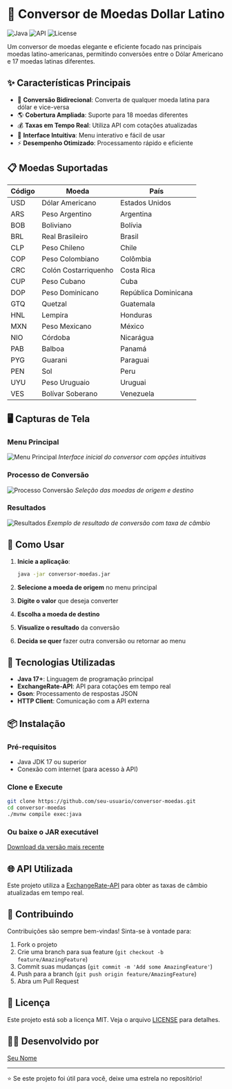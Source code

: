 # 💱 Conversor de Moedas Dollar Latino

![Java](https://img.shields.io/badge/Java-17%2B-orange?style=for-the-badge&logo=openjdk)
![API](https://img.shields.io/badge/API-ExchangeRate--API-green?style=for-the-badge)
![License](https://img.shields.io/badge/License-MIT-blue?style=for-the-badge)

Um conversor de moedas elegante e eficiente focado nas principais moedas latino-americanas, permitindo conversões entre o Dólar Americano e 17 moedas latinas diferentes.

## ✨ Características Principais

- 🔄 **Conversão Bidirecional**: Converta de qualquer moeda latina para dólar e vice-versa
- 🌎 **Cobertura Ampliada**: Suporte para 18 moedas diferentes
- 💰 **Taxas em Tempo Real**: Utiliza API com cotações atualizadas
- 🎨 **Interface Intuitiva**: Menu interativo e fácil de usar
- ⚡ **Desempenho Otimizado**: Processamento rápido e eficiente

## 📋 Moedas Suportadas

| Código | Moeda | País |
|--------|-------|------|
| USD | Dólar Americano | Estados Unidos |
| ARS | Peso Argentino | Argentina |
| BOB | Boliviano | Bolívia |
| BRL | Real Brasileiro | Brasil |
| CLP | Peso Chileno | Chile |
| COP | Peso Colombiano | Colômbia |
| CRC | Colón Costarriquenho | Costa Rica |
| CUP | Peso Cubano | Cuba |
| DOP | Peso Dominicano | República Dominicana |
| GTQ | Quetzal | Guatemala |
| HNL | Lempira | Honduras |
| MXN | Peso Mexicano | México |
| NIO | Córdoba | Nicarágua |
| PAB | Balboa | Panamá |
| PYG | Guarani | Paraguai |
| PEN | Sol | Peru |
| UYU | Peso Uruguaio | Uruguai |
| VES | Bolívar Soberano | Venezuela |

## 🖥️ Capturas de Tela

### Menu Principal
![Menu Principal](https://via.placeholder.com/600x400/4A90E2/FFFFFF?text=Menu+Principal+Conversor)
*Interface inicial do conversor com opções intuitivas*

### Processo de Conversão
![Processo Conversão](https://via.placeholder.com/600x400/50C878/FFFFFF?text=Seleção+de+Moedas)
*Seleção das moedas de origem e destino*

### Resultados
![Resultados](https://via.placeholder.com/600x400/FF6B6B/FFFFFF?text=Resultado+da+Conversão)
*Exemplo de resultado de conversão com taxa de câmbio*

## 🚀 Como Usar

1. **Inicie a aplicação**:
   ```bash
   java -jar conversor-moedas.jar
   ```

2. **Selecione a moeda de origem** no menu principal

3. **Digite o valor** que deseja converter

4. **Escolha a moeda de destino**

5. **Visualize o resultado** da conversão

6. **Decida se quer** fazer outra conversão ou retornar ao menu

## 🔧 Tecnologias Utilizadas

- **Java 17+**: Linguagem de programação principal
- **ExchangeRate-API**: API para cotações em tempo real
- **Gson**: Processamento de respostas JSON
- **HTTP Client**: Comunicação com a API externa

## 📦 Instalação

### Pré-requisitos
- Java JDK 17 ou superior
- Conexão com internet (para acesso à API)

### Clone e Execute
```bash
git clone https://github.com/seu-usuario/conversor-moedas.git
cd conversor-moedas
./mvnw compile exec:java
```

### Ou baixe o JAR executável
[Download da versão mais recente](https://github.com/seu-usuario/conversor-moedas/releases)

## 🌐 API Utilizada

Este projeto utiliza a [ExchangeRate-API](https://www.exchangerate-api.com) para obter as taxas de câmbio atualizadas em tempo real.

## 🤝 Contribuindo

Contribuições são sempre bem-vindas! Sinta-se à vontade para:

1. Fork o projeto
2. Crie uma branch para sua feature (`git checkout -b feature/AmazingFeature`)
3. Commit suas mudanças (`git commit -m 'Add some AmazingFeature'`)
4. Push para a branch (`git push origin feature/AmazingFeature`)
5. Abra um Pull Request

## 📄 Licença

Este projeto está sob a licença MIT. Veja o arquivo [LICENSE](LICENSE) para detalhes.

## 👨‍💻 Desenvolvido por

[Seu Nome](https://github.com/seu-usuario)

---
⭐️ Se este projeto foi útil para você, deixe uma estrela no repositório!
